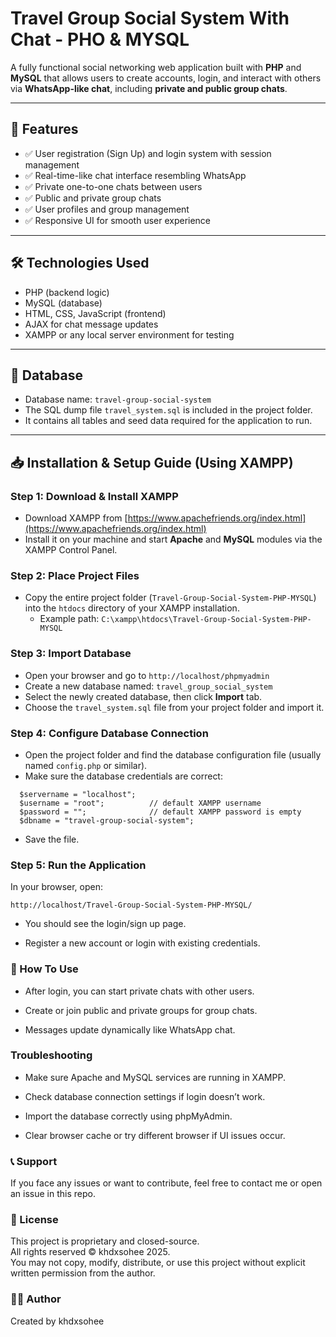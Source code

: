 # Travel Group Social System With Chat - PHO & MYSQL

A fully functional social networking web application built with **PHP** and **MySQL** that allows users to create accounts, login, and interact with others via **WhatsApp-like chat**, including **private and public group chats**.

---

## 🚀 Features

- ✅ User registration (Sign Up) and login system with session management  
- ✅ Real-time-like chat interface resembling WhatsApp  
- ✅ Private one-to-one chats between users  
- ✅ Public and private group chats  
- ✅ User profiles and group management  
- ✅ Responsive UI for smooth user experience  

---

## 🛠️ Technologies Used

- PHP (backend logic)  
- MySQL (database)  
- HTML, CSS, JavaScript (frontend)  
- AJAX for chat message updates  
- XAMPP or any local server environment for testing  

---

## 💾 Database

- Database name: `travel-group-social-system`  
- The SQL dump file `travel_system.sql` is included in the project folder.  
- It contains all tables and seed data required for the application to run.

---

## 📥 Installation & Setup Guide (Using XAMPP)

### Step 1: Download & Install XAMPP
- Download XAMPP from [https://www.apachefriends.org/index.html](https://www.apachefriends.org/index.html)  
- Install it on your machine and start **Apache** and **MySQL** modules via the XAMPP Control Panel.

### Step 2: Place Project Files
- Copy the entire project folder (`Travel-Group-Social-System-PHP-MYSQL`) into the `htdocs` directory of your XAMPP installation.  
  - Example path: `C:\xampp\htdocs\Travel-Group-Social-System-PHP-MYSQL`

### Step 3: Import Database
- Open your browser and go to `http://localhost/phpmyadmin`  
- Create a new database named: `travel_group_social_system`  
- Select the newly created database, then click **Import** tab.  
- Choose the `travel_system.sql` file from your project folder and import it.

### Step 4: Configure Database Connection
- Open the project folder and find the database configuration file (usually named `config.php` or similar).  
- Make sure the database credentials are correct:
```
  $servername = "localhost";
  $username = "root";          // default XAMPP username
  $password = "";              // default XAMPP password is empty
  $dbname = "travel-group-social-system";
```

- Save the file.

### Step 5: Run the Application
In your browser, open:
```
http://localhost/Travel-Group-Social-System-PHP-MYSQL/
```
- You should see the login/sign up page.

- Register a new account or login with existing credentials.

### 🧩 How To Use
- After login, you can start private chats with other users.

- Create or join public and private groups for group chats.

- Messages update dynamically like WhatsApp chat.

### Troubleshooting
- Make sure Apache and MySQL services are running in XAMPP.

- Check database connection settings if login doesn’t work.

- Import the database correctly using phpMyAdmin.

- Clear browser cache or try different browser if UI issues occur.

### 📞 Support
If you face any issues or want to contribute, feel free to contact me or open an issue in this repo.


### 📃 License


This project is proprietary and closed-source.  
All rights reserved © khdxsohee 2025.  
You may not copy, modify, distribute, or use this project without explicit written permission from the author.


### 👨‍💻 Author
Created by khdxsohee

